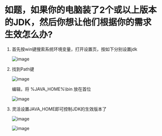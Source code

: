 # 如题，如果你的电脑装了2个或以上版本的JDK，然后你想让他们根据你的需求生效怎么办?

1. 首先按win键搜索系统环境变量，打开设置页，按如下分别设置jdk

   ![image](https://github.com/liangzcn/blog/assets/15683811/52d46f75-9c46-421b-b8d5-4194360d7adb)


2. 找到Path键

   ![image](https://github.com/liangzcn/blog/assets/15683811/c4a24d80-4cfe-43e4-855d-7ed5c50b7a56)

   编辑，将 %JAVA_HOME%\bin 放在首位

   ![image](https://github.com/liangzcn/blog/assets/15683811/b828746b-2eb3-4dec-89d8-92f4a5346ab2)


3. 灵活设置JAVA_HOME即可控制JDK的生效版本了

   ![image](https://github.com/liangzcn/blog/assets/15683811/f21fe14b-3e61-469e-8b50-5a45e955c19a)

   ![image](https://github.com/liangzcn/blog/assets/15683811/cf93fb5e-9ec8-4da0-85f5-3629aed4a06b)



